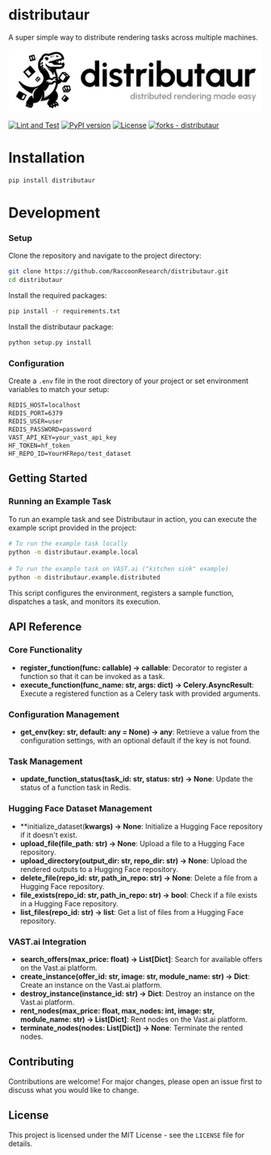 # distributaur <a href="https://discord.gg/JMfbmHdPNB"><img style="float: right" src="https://dcbadge.vercel.app/api/server/JMfbmHdPNB" alt=""></a> <a href="https://github.com/RaccoonResearch/distributaur/stargazers"><img style="float: right; padding: 5px;" src="https://img.shields.io/github/stars/RaccoonResearch/distributaur?style=social" alt=""></a>

A super simple way to distribute rendering tasks across multiple machines.

<img src="docs/assets/banner.png">

[![Lint and Test](https://github.com/RaccoonResearch/distributaur/actions/workflows/test.yml/badge.svg)](https://github.com/RaccoonResearch/distributaur/actions/workflows/test.yml)
[![PyPI version](https://badge.fury.io/py/distributaur.svg)](https://badge.fury.io/py/distributaur)
[![License](https://img.shields.io/badge/License-MIT-blue)](https://github.com/RaccoonResearch/distributaur/blob/main/LICENSE)
[![forks - distributaur](https://img.shields.io/github/forks/RaccoonResearch/distributaur?style=social)](https://github.com/RaccoonResearch/distributaur)

# Installation

```bash
pip install distributaur
```

# Development

### Setup

Clone the repository and navigate to the project directory:

```bash
git clone https://github.com/RaccoonResearch/distributaur.git
cd distributaur
```

Install the required packages:

```bash
pip install -r requirements.txt
```

Install the distributaur package:

```bash
python setup.py install
```

### Configuration

Create a `.env` file in the root directory of your project or set environment variables to match your setup:

```plaintext
REDIS_HOST=localhost
REDIS_PORT=6379
REDIS_USER=user
REDIS_PASSWORD=password
VAST_API_KEY=your_vast_api_key
HF_TOKEN=hf_token
HF_REPO_ID=YourHFRepo/test_dataset
```

## Getting Started

### Running an Example Task

To run an example task and see Distributaur in action, you can execute the example script provided in the project:

```bash
# To run the example task locally
python -m distributaur.example.local

# To run the example task on VAST.ai ("kitchen sink" example)
python -m distributaur.example.distributed

```

This script configures the environment, registers a sample function, dispatches a task, and monitors its execution.

## API Reference

### Core Functionality

- **register_function(func: callable) -> callable**: Decorator to register a function so that it can be invoked as a task.
- **execute_function(func_name: str, args: dict) -> Celery.AsyncResult**: Execute a registered function as a Celery task with provided arguments.

### Configuration Management

- **get_env(key: str, default: any = None) -> any**: Retrieve a value from the configuration settings, with an optional default if the key is not found.

### Task Management

- **update_function_status(task_id: str, status: str) -> None**: Update the status of a function task in Redis.

### Hugging Face Dataset Management

- **initialize_dataset(**kwargs) -> None**: Initialize a Hugging Face repository if it doesn't exist.
- **upload_file(file_path: str) -> None**: Upload a file to a Hugging Face repository.
- **upload_directory(output_dir: str, repo_dir: str) -> None**: Upload the rendered outputs to a Hugging Face repository.
- **delete_file(repo_id: str, path_in_repo: str) -> None**: Delete a file from a Hugging Face repository.
- **file_exists(repo_id: str, path_in_repo: str) -> bool**: Check if a file exists in a Hugging Face repository.
- **list_files(repo_id: str) -> list**: Get a list of files from a Hugging Face repository.

### VAST.ai Integration

- **search_offers(max_price: float) -> List[Dict]**: Search for available offers on the Vast.ai platform.
- **create_instance(offer_id: str, image: str, module_name: str) -> Dict**: Create an instance on the Vast.ai platform.
- **destroy_instance(instance_id: str) -> Dict**: Destroy an instance on the Vast.ai platform.
- **rent_nodes(max_price: float, max_nodes: int, image: str, module_name: str) -> List[Dict]**: Rent nodes on the Vast.ai platform.
- **terminate_nodes(nodes: List[Dict]) -> None**: Terminate the rented nodes.

## Contributing

Contributions are welcome! For major changes, please open an issue first to discuss what you would like to change.

## License

This project is licensed under the MIT License - see the `LICENSE` file for details.
